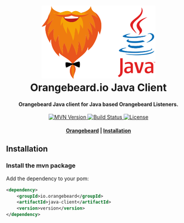 <h1 align="center">
  <a href="https://github.com/orangebeard-io/java-client">
    <img src="https://raw.githubusercontent.com/orangebeard-io/java-client/master/.github/logo.svg" alt="Orangebeard.io Java Client" height="200">
  </a>
  <br>Orangebeard.io Java Client<br>
</h1>

<h4 align="center">Orangebeard Java client for Java based Orangebeard Listeners.</h4>

<p align="center">
  <a href="https://repo.maven.apache.org/maven2/io/orangebeard/java-client/">
    <img src="https://img.shields.io/maven-central/v/io.orangebeard/java-client?style=flat-square"
      alt="MVN Version" />
  </a>
  <a href="https://github.com/orangebeard-io/java-client/actions">
    <img src="https://img.shields.io/github/actions/workflow/status/orangebeard-io/java-client/master.yml?branch=master&style=flat-square"
      alt="Build Status" />
  </a>
  <a href="https://github.com/orangebeard-io/java-client/blob/master/LICENSE.txt">
    <img src="https://img.shields.io/github/license/orangebeard-io/java-client?style=flat-square"
      alt="License" />
  </a>
</p>

<div align="center">
  <h4>
    <a href="https://orangebeard.io">Orangebeard</a> |
    <a href="#installation">Installation</a>
  </h4>
</div>

## Installation

### Install the mvn package

Add the dependency to your pom:
```xml
<dependency>
    <groupId>io.orangebeard</groupId>
    <artifactId>java-client</artifactId>
    <version>version</version>
</dependency>
```
